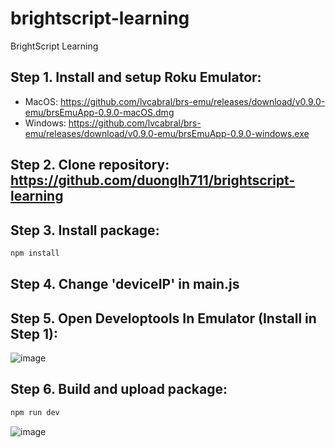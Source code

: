# brightscript-learning
BrightScript Learning
## Step 1. Install and setup Roku Emulator: 
- MacOS: https://github.com/lvcabral/brs-emu/releases/download/v0.9.0-emu/brsEmuApp-0.9.0-macOS.dmg 
- Windows: https://github.com/lvcabral/brs-emu/releases/download/v0.9.0-emu/brsEmuApp-0.9.0-windows.exe 
## Step 2. Clone repository: https://github.com/duonglh711/brightscript-learning 
## Step 3. Install package: 
```bash
npm install
```
## Step 4. Change 'deviceIP' in main.js
## Step 5. Open Developtools In Emulator (Install in Step 1):  
 ![image](https://user-images.githubusercontent.com/89597412/148057024-a34d0a5f-69cb-4cba-9b9a-56bb61b43b5c.png)
## Step 6. Build and upload package: 
```bash
npm run dev
```
![image](https://user-images.githubusercontent.com/89597412/148057082-01663987-af8d-487e-87b3-2ef6e378d1f4.png)

